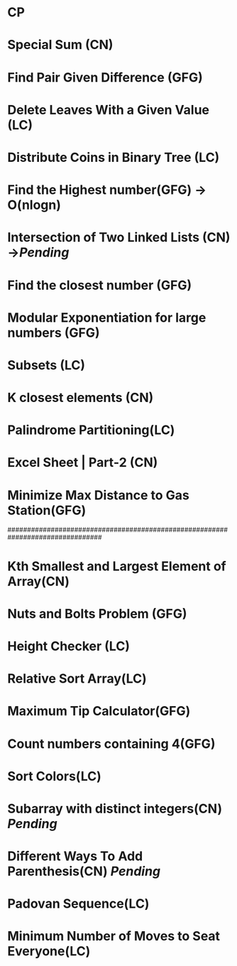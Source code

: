 # CP

#  Special Sum (CN)
#  Find Pair Given Difference (GFG)
#  Delete Leaves With a Given Value (LC)
# Distribute Coins in Binary Tree (LC)
# Find the Highest number(GFG) ->  O(nlogn)
# Intersection of Two Linked Lists (CN) ->***Pending***
# Find the closest number (GFG) 
# Modular Exponentiation for large numbers (GFG)
# Subsets (LC)
# K closest elements (CN)
# Palindrome Partitioning(LC)
#  Excel Sheet | Part-2 (CN)
# Minimize Max Distance to Gas Station(GFG)
################################################################################

# Kth Smallest and Largest Element of Array(CN)
# Nuts and Bolts Problem (GFG)
#  Height Checker (LC)
# Relative Sort Array(LC)
# Maximum Tip Calculator(GFG)
# Count numbers containing 4(GFG)
# Sort Colors(LC)
# Subarray with distinct integers(CN) ***Pending***
# Different Ways To Add Parenthesis(CN) ***Pending***
# Padovan Sequence(LC)
#  Minimum Number of Moves to Seat Everyone(LC)
